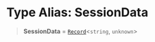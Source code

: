 # Type Alias: SessionData

> **SessionData** = [`Record`](https://www.typescriptlang.org/docs/handbook/utility-types.html#recordkeys-type)\<`string`, `unknown`\>
